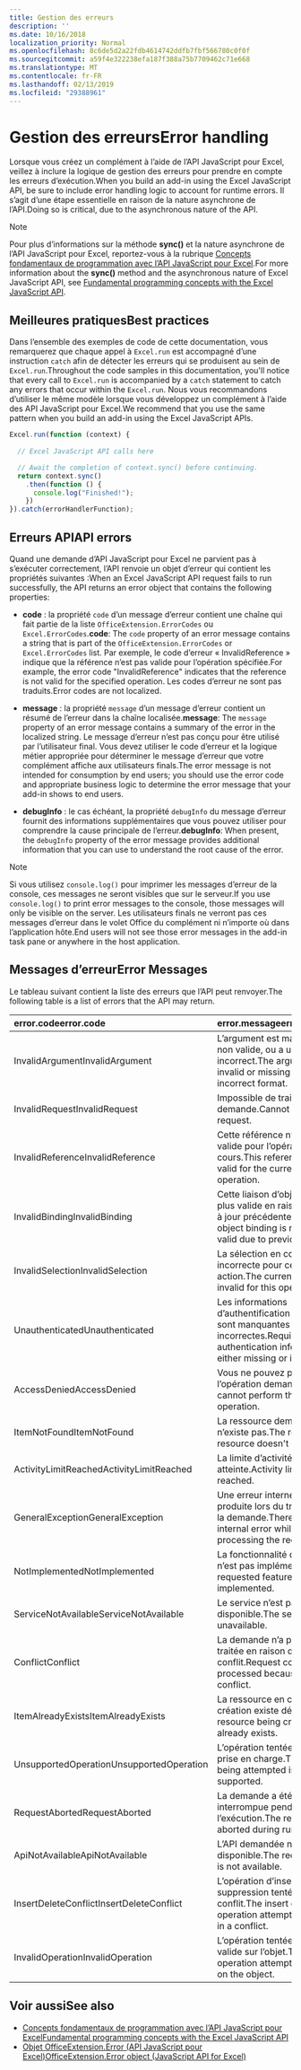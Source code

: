 ```yaml
---
title: Gestion des erreurs
description: ''
ms.date: 10/16/2018
localization_priority: Normal
ms.openlocfilehash: 8c6de5d2a22fdb4614742ddfb7fbf566780c0f0f
ms.sourcegitcommit: a59f4e322238efa187f388a75b7709462c71e668
ms.translationtype: MT
ms.contentlocale: fr-FR
ms.lasthandoff: 02/13/2019
ms.locfileid: "29388961"
---
```

# <a name="error-handling"></a><span data-ttu-id="fd823-102">Gestion des erreurs</span><span class="sxs-lookup"><span data-stu-id="fd823-102">Error handling</span></span>

<span data-ttu-id="fd823-103">Lorsque vous créez un complément à l’aide de l’API JavaScript pour Excel, veillez à inclure la logique de gestion des erreurs pour prendre en compte les erreurs d’exécution.</span><span class="sxs-lookup"><span data-stu-id="fd823-103">When you build an add-in using the Excel JavaScript API, be sure to include error handling logic to account for runtime errors.</span></span> <span data-ttu-id="fd823-104">Il s’agit d’une étape essentielle en raison de la nature asynchrone de l’API.</span><span class="sxs-lookup"><span data-stu-id="fd823-104">Doing so is critical, due to the asynchronous nature of the API.</span></span>

> [!NOTE]
> <span data-ttu-id="fd823-105">Pour plus d’informations sur la méthode **sync()** et la nature asynchrone de l’API JavaScript pour Excel, reportez-vous à la rubrique [Concepts fondamentaux de programmation avec l’API JavaScript pour Excel](excel-add-ins-core-concepts.md).</span><span class="sxs-lookup"><span data-stu-id="fd823-105">For more information about the **sync()** method and the asynchronous nature of Excel JavaScript API, see [Fundamental programming concepts with the Excel JavaScript API](excel-add-ins-core-concepts.md).</span></span>

## <a name="best-practices"></a><span data-ttu-id="fd823-106">Meilleures pratiques</span><span class="sxs-lookup"><span data-stu-id="fd823-106">Best practices</span></span>

<span data-ttu-id="fd823-107">Dans l’ensemble des exemples de code de cette documentation, vous remarquerez que chaque appel à `Excel.run` est accompagné d’une instruction `catch` afin de détecter les erreurs qui se produisent au sein de `Excel.run`.</span><span class="sxs-lookup"><span data-stu-id="fd823-107">Throughout the code samples in this documentation, you'll notice that every call to `Excel.run` is accompanied by a `catch` statement to catch any errors that occur within the `Excel.run`.</span></span> <span data-ttu-id="fd823-108">Nous vous recommandons d’utiliser le même modèle lorsque vous développez un complément à l’aide des API JavaScript pour Excel.</span><span class="sxs-lookup"><span data-stu-id="fd823-108">We recommend that you use the same pattern when you build an add-in using the Excel JavaScript APIs.</span></span>

```js
Excel.run(function (context) {
  
  // Excel JavaScript API calls here

  // Await the completion of context.sync() before continuing.
  return context.sync()
    .then(function () {
      console.log("Finished!");
    })
}).catch(errorHandlerFunction);
```

## <a name="api-errors"></a><span data-ttu-id="fd823-109">Erreurs API</span><span class="sxs-lookup"><span data-stu-id="fd823-109">API errors</span></span>

<span data-ttu-id="fd823-110">Quand une demande d’API JavaScript pour Excel ne parvient pas à s’exécuter correctement, l’API renvoie un objet d’erreur qui contient les propriétés suivantes :</span><span class="sxs-lookup"><span data-stu-id="fd823-110">When an Excel JavaScript API request fails to run successfully, the API returns an error object that contains the following properties:</span></span>

- <span data-ttu-id="fd823-111">**code** :  la propriété `code` d’un message d’erreur contient une chaîne qui fait partie de la liste `OfficeExtension.ErrorCodes` ou `Excel.ErrorCodes`.</span><span class="sxs-lookup"><span data-stu-id="fd823-111">**code**:  The `code` property of an error message contains a string that is part of the `OfficeExtension.ErrorCodes` or `Excel.ErrorCodes` list.</span></span> <span data-ttu-id="fd823-112">Par exemple, le code d’erreur « InvalidReference » indique que la référence n’est pas valide pour l’opération spécifiée.</span><span class="sxs-lookup"><span data-stu-id="fd823-112">For example, the error code "InvalidReference" indicates that the reference is not valid for the specified operation.</span></span> <span data-ttu-id="fd823-113">Les codes d’erreur ne sont pas traduits.</span><span class="sxs-lookup"><span data-stu-id="fd823-113">Error codes are not localized.</span></span>

- <span data-ttu-id="fd823-114">**message** : la propriété `message` d’un message d’erreur contient un résumé de l’erreur dans la chaîne localisée.</span><span class="sxs-lookup"><span data-stu-id="fd823-114">**message**: The `message` property of an error message contains a summary of the error in the localized string.</span></span> <span data-ttu-id="fd823-115">Le message d’erreur n’est pas conçu pour être utilisé par l’utilisateur final. Vous devez utiliser le code d’erreur et la logique métier appropriée pour déterminer le message d’erreur que votre complément affiche aux utilisateurs finals.</span><span class="sxs-lookup"><span data-stu-id="fd823-115">The error message is not intended for consumption by end users; you should use the error code and appropriate business logic to determine the error message that your add-in shows to end users.</span></span>

- <span data-ttu-id="fd823-116">**debugInfo** : le cas échéant, la propriété `debugInfo` du message d’erreur fournit des informations supplémentaires que vous pouvez utiliser pour comprendre la cause principale de l’erreur.</span><span class="sxs-lookup"><span data-stu-id="fd823-116">**debugInfo**: When present, the `debugInfo` property of the error message provides additional information that you can use to understand the root cause of the error.</span></span>

> [!NOTE]
> <span data-ttu-id="fd823-117">Si vous utilisez `console.log()` pour imprimer les messages d’erreur de la console, ces messages ne seront visibles que sur le serveur.</span><span class="sxs-lookup"><span data-stu-id="fd823-117">If you use `console.log()` to print error messages to the console, those messages will only be visible on the server.</span></span> <span data-ttu-id="fd823-118">Les utilisateurs finals ne verront pas ces messages d’erreur dans le volet Office du complément ni n’importe où dans l’application hôte.</span><span class="sxs-lookup"><span data-stu-id="fd823-118">End users will not see those error messages in the add-in task pane or anywhere in the host application.</span></span>

## <a name="error-messages"></a><span data-ttu-id="fd823-119">Messages d’erreur</span><span class="sxs-lookup"><span data-stu-id="fd823-119">Error Messages</span></span>

<span data-ttu-id="fd823-120">Le tableau suivant contient la liste des erreurs que l’API peut renvoyer.</span><span class="sxs-lookup"><span data-stu-id="fd823-120">The following table is a list of errors that the API may return.</span></span>

|<span data-ttu-id="fd823-121">error.code</span><span class="sxs-lookup"><span data-stu-id="fd823-121">error.code</span></span> | <span data-ttu-id="fd823-122">error.message</span><span class="sxs-lookup"><span data-stu-id="fd823-122">error.message</span></span> |
|:----------|:--------------|
|<span data-ttu-id="fd823-123">InvalidArgument</span><span class="sxs-lookup"><span data-stu-id="fd823-123">InvalidArgument</span></span> |<span data-ttu-id="fd823-124">L’argument est manquant ou non valide, ou a un format incorrect.</span><span class="sxs-lookup"><span data-stu-id="fd823-124">The argument is invalid or missing or has an incorrect format.</span></span>|
|<span data-ttu-id="fd823-125">InvalidRequest</span><span class="sxs-lookup"><span data-stu-id="fd823-125">InvalidRequest</span></span>  |<span data-ttu-id="fd823-126">Impossible de traiter la demande.</span><span class="sxs-lookup"><span data-stu-id="fd823-126">Cannot process the request.</span></span>|
|<span data-ttu-id="fd823-127">InvalidReference</span><span class="sxs-lookup"><span data-stu-id="fd823-127">InvalidReference</span></span>|<span data-ttu-id="fd823-128">Cette référence n’est pas valide pour l’opération en cours.</span><span class="sxs-lookup"><span data-stu-id="fd823-128">This reference is not valid for the current operation.</span></span>|
|<span data-ttu-id="fd823-129">InvalidBinding</span><span class="sxs-lookup"><span data-stu-id="fd823-129">InvalidBinding</span></span>  |<span data-ttu-id="fd823-130">Cette liaison d’objets n’est plus valide en raison de mises à jour précédentes.</span><span class="sxs-lookup"><span data-stu-id="fd823-130">This object binding is no longer valid due to previous updates.</span></span>|
|<span data-ttu-id="fd823-131">InvalidSelection</span><span class="sxs-lookup"><span data-stu-id="fd823-131">InvalidSelection</span></span>|<span data-ttu-id="fd823-132">La sélection en cours est incorrecte pour cette action.</span><span class="sxs-lookup"><span data-stu-id="fd823-132">The current selection is invalid for this operation.</span></span>|
|<span data-ttu-id="fd823-133">Unauthenticated</span><span class="sxs-lookup"><span data-stu-id="fd823-133">Unauthenticated</span></span> |<span data-ttu-id="fd823-134">Les informations d’authentification requises sont manquantes ou incorrectes.</span><span class="sxs-lookup"><span data-stu-id="fd823-134">Required authentication information is either missing or invalid.</span></span>|
|<span data-ttu-id="fd823-135">AccessDenied</span><span class="sxs-lookup"><span data-stu-id="fd823-135">AccessDenied</span></span> |<span data-ttu-id="fd823-136">Vous ne pouvez pas effectuer l’opération demandée.</span><span class="sxs-lookup"><span data-stu-id="fd823-136">You cannot perform the requested operation.</span></span>|
|<span data-ttu-id="fd823-137">ItemNotFound</span><span class="sxs-lookup"><span data-stu-id="fd823-137">ItemNotFound</span></span> |<span data-ttu-id="fd823-138">La ressource demandée n’existe pas.</span><span class="sxs-lookup"><span data-stu-id="fd823-138">The requested resource doesn't exist.</span></span>|
|<span data-ttu-id="fd823-139">ActivityLimitReached</span><span class="sxs-lookup"><span data-stu-id="fd823-139">ActivityLimitReached</span></span>|<span data-ttu-id="fd823-140">La limite d’activité a été atteinte.</span><span class="sxs-lookup"><span data-stu-id="fd823-140">Activity limit has been reached.</span></span>|
|<span data-ttu-id="fd823-141">GeneralException</span><span class="sxs-lookup"><span data-stu-id="fd823-141">GeneralException</span></span>|<span data-ttu-id="fd823-142">Une erreur interne s’est produite lors du traitement de la demande.</span><span class="sxs-lookup"><span data-stu-id="fd823-142">There was an internal error while processing the request.</span></span>|
|<span data-ttu-id="fd823-143">NotImplemented</span><span class="sxs-lookup"><span data-stu-id="fd823-143">NotImplemented</span></span>  |<span data-ttu-id="fd823-144">La fonctionnalité demandée n’est pas implémentée</span><span class="sxs-lookup"><span data-stu-id="fd823-144">The requested feature isn't implemented.</span></span>|
|<span data-ttu-id="fd823-145">ServiceNotAvailable</span><span class="sxs-lookup"><span data-stu-id="fd823-145">ServiceNotAvailable</span></span>|<span data-ttu-id="fd823-146">Le service n’est pas disponible.</span><span class="sxs-lookup"><span data-stu-id="fd823-146">The service is unavailable.</span></span>|
|<span data-ttu-id="fd823-147">Conflict</span><span class="sxs-lookup"><span data-stu-id="fd823-147">Conflict</span></span>|<span data-ttu-id="fd823-148">La demande n’a pas pu être traitée en raison d’un conflit.</span><span class="sxs-lookup"><span data-stu-id="fd823-148">Request could not be processed because of a conflict.</span></span>|
|<span data-ttu-id="fd823-149">ItemAlreadyExists</span><span class="sxs-lookup"><span data-stu-id="fd823-149">ItemAlreadyExists</span></span>|<span data-ttu-id="fd823-150">La ressource en cours de création existe déjà.</span><span class="sxs-lookup"><span data-stu-id="fd823-150">The resource being created already exists.</span></span>|
|<span data-ttu-id="fd823-151">UnsupportedOperation</span><span class="sxs-lookup"><span data-stu-id="fd823-151">UnsupportedOperation</span></span>|<span data-ttu-id="fd823-152">L’opération tentée n’est pas prise en charge.</span><span class="sxs-lookup"><span data-stu-id="fd823-152">The operation being attempted is not supported.</span></span>|
|<span data-ttu-id="fd823-153">RequestAborted</span><span class="sxs-lookup"><span data-stu-id="fd823-153">RequestAborted</span></span>|<span data-ttu-id="fd823-154">La demande a été interrompue pendant l’exécution.</span><span class="sxs-lookup"><span data-stu-id="fd823-154">The request was aborted during run time.</span></span>|
|<span data-ttu-id="fd823-155">ApiNotAvailable</span><span class="sxs-lookup"><span data-stu-id="fd823-155">ApiNotAvailable</span></span>|<span data-ttu-id="fd823-156">L’API demandée n’est pas disponible.</span><span class="sxs-lookup"><span data-stu-id="fd823-156">The requested API is not available.</span></span>|
|<span data-ttu-id="fd823-157">InsertDeleteConflict</span><span class="sxs-lookup"><span data-stu-id="fd823-157">InsertDeleteConflict</span></span>|<span data-ttu-id="fd823-158">L’opération d’insertion ou de suppression tentée a créé un conflit.</span><span class="sxs-lookup"><span data-stu-id="fd823-158">The insert or delete operation attempted resulted in a conflict.</span></span>|
|<span data-ttu-id="fd823-159">InvalidOperation</span><span class="sxs-lookup"><span data-stu-id="fd823-159">InvalidOperation</span></span>|<span data-ttu-id="fd823-160">L’opération tentée n’est pas valide sur l’objet.</span><span class="sxs-lookup"><span data-stu-id="fd823-160">The operation attempted is invalid on the object.</span></span>|

## <a name="see-also"></a><span data-ttu-id="fd823-161">Voir aussi</span><span class="sxs-lookup"><span data-stu-id="fd823-161">See also</span></span>

- [<span data-ttu-id="fd823-162">Concepts fondamentaux de programmation avec l’API JavaScript pour Excel</span><span class="sxs-lookup"><span data-stu-id="fd823-162">Fundamental programming concepts with the Excel JavaScript API</span></span>](excel-add-ins-core-concepts.md)
- [<span data-ttu-id="fd823-163">Objet OfficeExtension.Error (API JavaScript pour Excel)</span><span class="sxs-lookup"><span data-stu-id="fd823-163">OfficeExtension.Error object (JavaScript API for Excel)</span></span>](https://docs.microsoft.com/javascript/api/office/officeextension.error)
